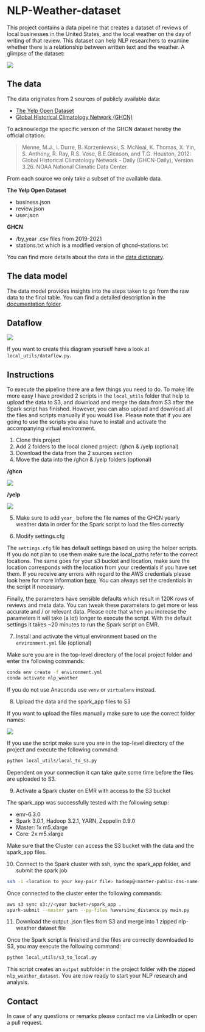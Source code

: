# NLP-Weather-dataset

This project contains a data pipeline that creates a dataset of reviews of local businesses in the United States, and
the local weather on the day of writing of that review. This dataset can help NLP researchers to examine whether
there is a relationship between written text and the weather. A glimpse of the dataset:

<img src="https://user-images.githubusercontent.com/49920622/118020706-b29d1680-b35a-11eb-98d0-87377f6aa0c4.JPG">

## The data

The data originates from 2 sources of publicly available data:

- [The Yelp Open Dataset][yelp]
- [Global Historical Climatology Network (GHCN)][ghcn]

To acknowledge the specific version of the GHCN dataset hereby the official citation:

> Menne, M.J., I. Durre, B. Korzeniewski, S. McNeal, K. Thomas, X. Yin, S. Anthony, R. Ray, 
R.S. Vose, B.E.Gleason, and T.G. Houston, 2012: Global Historical Climatology Network - 
Daily (GHCN-Daily), Version 3.26. NOAA National Climatic Data Center. 

From each source we only take a subset of the available data.

**The Yelp Open Dataset**
- business.json 
- review.json 
- user.json 

**GHCN**
- /by_year .csv files from 2019-2021 
- stations.txt which is a modified version of ghcnd-stations.txt

You can find more details about the data in the [data dictionary][data_dictionary].

## The data model

The data model provides insights into the steps taken to go from the raw data to the final table. You can find a 
detailed description in the [documentation folder][documentation_md].

## Dataflow

<img src="https://user-images.githubusercontent.com/49920622/117587202-1c2fe180-b11d-11eb-849d-28ec3a6274dc.png">

If you want to create this diagram yourself have a look at `local_utils/dataflow.py`.

## Instructions

To execute the pipeline there are a few things you need to do. To make life more easy I have provided 2 scripts in
the `local_utils` folder that help to upload the data to S3, and download and merge the data from S3 after the Spark 
script has finished. However, you can also upload and download all the files and scripts manually if you would like. 
Please note that if you are going to use the scripts you also have to install and activate the accompanying virtual
environment. 

1. Clone this project
2. Add 2 folders to the local cloned project: /ghcn & /yelp (optional)
3. Download the data from the 2 sources section 
4. Move the data into the /ghcn & /yelp folders (optional)

**/ghcn**

<img src="https://user-images.githubusercontent.com/49920622/118041672-5b577000-b373-11eb-8ac7-713549047b97.JPG">

**/yelp**

<img src="https://user-images.githubusercontent.com/49920622/118041683-60b4ba80-b373-11eb-968b-f81b33cd961f.JPG">

5. Make sure to add `year_` before the file names of the GHCN yearly weather data in order for the Spark script to load
the files correctly

6. Modify settings.cfg 

The `settings.cfg` file has default settings based on using the helper scripts. If you do not plan to use them make sure
the local_paths refer to the correct locations. The same goes for your s3 bucket and location, make sure the location
corresponds with the location from your credentials if you have set them. If you receive any errors with regard to the
AWS credentials please look here for more information [here][aws_cred]. You can always set the credentials in the script
if necessary. 

Finally, the parameters have sensible defaults which result in 120K rows of reviews and meta data. You can tweak these
parameters to get more or less accurate and / or relevant data. Please note that when you increase the parameters it will
take (a lot) longer to execute the script. With the default settings it takes ~20 minutes to run the Spark script on EMR.

7. Install and activate the virtual environment based on the `environment.yml` file (optional)

Make sure you are in the top-level directory of the local project folder and enter the following commands:

```bash
conda env create -f environment.yml
conda activate nlp_weather
```

If you do not use Anaconda use `venv` or `virtualenv` instead. 

8. Upload the data and the spark_app files to S3

If you want to upload the files manually make sure to use the correct folder names:

<img src="https://user-images.githubusercontent.com/49920622/118023439-d6159080-b35d-11eb-92ae-29dda91a209a.JPG">

If you use the script make sure you are in the top-level directory of the project and execute the following command:

```bash
python local_utils/local_to_s3.py
```

Dependent on your connection it can take quite some time before the files are uploaded to S3.

9. Activate a Spark cluster on EMR with access to the S3 bucket

The spark_app was successfully tested with the following setup:

- emr-6.3.0
- Spark 3.0.1, Hadoop 3.2.1, YARN, Zeppelin 0.9.0
- Master: 1x m5.xlarge
- Core: 2x m5.xlarge

Make sure that the Cluster can access the S3 bucket with the data and the spark_app files. 

10. Connect to the Spark cluster with ssh, sync the spark_app folder, and submit the spark job

```bash
ssh -i <location to your key-pair file> hadoop@<master-public-dns-name>
```

Once connected to the cluster enter the following commands:

```bash
aws s3 sync s3://<your bucket>/spark_app .
spark-submit --master yarn --py-files haversine_distance.py main.py
```

11. Download the output .json files from S3 and merge into 1 zipped nlp-weather dataset file

Once the Spark script is finished and the files are correctly downloaded to S3, you may execute the following command: 

```bash
python local_utils/s3_to_local.py
```

This script creates an `output` subfolder in the project folder with the zipped `nlp_weather_dataset`. You are now ready
to start your NLP research and analysis. 

## Contact

In case of any questions or remarks please contact me via LinkedIn or open a pull request.

[yelp]: https://www.yelp.com/dataset
[ghcn]: https://www.ncei.noaa.gov/metadata/geoportal/rest/metadata/item/gov.noaa.ncdc:C00861/html
[data_dictionary]: https://github.com/EBolle/NLP-Weather-dataset/blob/main/documentation/data_dictionary.MD
[documentation_md]: https://github.com/EBolle/NLP-Weather-dataset/blob/main/documentation/data_model.MD
[aws_cred]: https://boto3.amazonaws.com/v1/documentation/api/latest/guide/credentials.html
